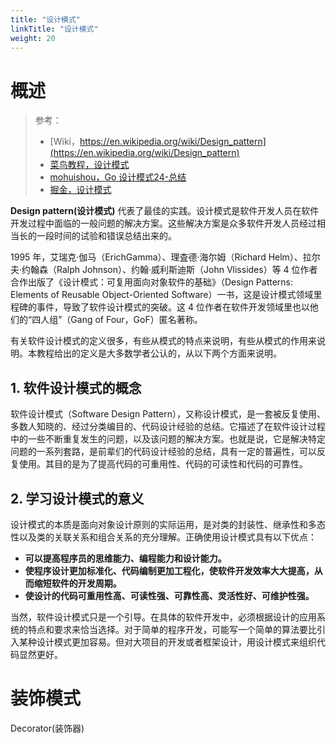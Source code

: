 ```yaml
---
title: "设计模式"
linkTitle: "设计模式"
weight: 20
---
```


# 概述

> 参考：
> 
> - [Wiki，https://en.wikipedia.org/wiki/Design_pattern](https://en.wikipedia.org/wiki/Design_pattern)
> - [菜鸟教程，设计模式](https://www.runoob.com/design-pattern/design-pattern-intro.html)
> - [mohuishou，Go 设计模式24-总结](https://lailin.xyz/post/go-design-pattern.html)
> - [掘金，设计模式](https://juejin.cn/post/6844904016703389709)

**Design pattern(设计模式)** 代表了最佳的实践。设计模式是软件开发人员在软件开发过程中面临的一般问题的解决方案。这些解决方案是众多软件开发人员经过相当长的一段时间的试验和错误总结出来的。

1995 年，艾瑞克·伽马（ErichGamma）、理査德·海尔姆（Richard Helm）、拉尔夫·约翰森（Ralph Johnson）、约翰·威利斯迪斯（John Vlissides）等 4 位作者合作出版了《设计模式：可复用面向对象软件的基础》（Design Patterns: Elements of Reusable Object-Oriented Software）一书，这是设计模式领域里程碑的事件，导致了软件设计模式的突破。这 4 位作者在软件开发领域里也以他们的“四人组”（Gang of Four，GoF）匿名著称。

有关软件设计模式的定义很多，有些从模式的特点来说明，有些从模式的作用来说明。本教程给出的定义是大多数学者公认的，从以下两个方面来说明。

## 1. 软件设计模式的概念

软件设计模式（Software Design Pattern），又称设计模式，是一套被反复使用、多数人知晓的、经过分类编目的、代码设计经验的总结。它描述了在软件设计过程中的一些不断重复发生的问题，以及该问题的解决方案。也就是说，它是解决特定问题的一系列套路，是前辈们的代码设计经验的总结，具有一定的普遍性，可以反复使用。其目的是为了提高代码的可重用性、代码的可读性和代码的可靠性。

## 2. 学习设计模式的意义

设计模式的本质是面向对象设计原则的实际运用，是对类的封装性、继承性和多态性以及类的关联关系和组合关系的充分理解。正确使用设计模式具有以下优点：

-   **可以提高程序员的思维能力、编程能力和设计能力。**
-   **使程序设计更加标准化、代码编制更加工程化，使软件开发效率大大提高，从而缩短软件的开发周期。**
-   **使设计的代码可重用性高、可读性强、可靠性高、灵活性好、可维护性强。**

当然，软件设计模式只是一个引导。在具体的软件开发中，必须根据设计的应用系统的特点和要求来恰当选择。对于简单的程序开发，可能写一个简单的算法要比引入某种设计模式更加容易。但对大项目的开发或者框架设计，用设计模式来组织代码显然更好。

  

# 装饰模式

Decorator(装饰器)